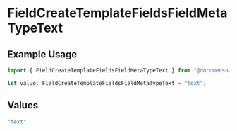 # FieldCreateTemplateFieldsFieldMetaTypeText

## Example Usage

```typescript
import { FieldCreateTemplateFieldsFieldMetaTypeText } from "@documenso/sdk-typescript/models/operations";

let value: FieldCreateTemplateFieldsFieldMetaTypeText = "text";
```

## Values

```typescript
"text"
```